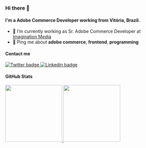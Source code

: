 ### Hi there 👋

#### I'm a Adobe Commerce Developer working from Vitória, Brazil.

- 🔭 I’m currently working as Sr. Adobe Commerce Developer at [Imagination Media](https://imaginationmedia.com/)
- 💬 Ping me about **adobe commerce**, **frontend**, **programming**

#### Contact me
<a href="https://twitter.com/pauloharaujos">
  <img src="https://img.shields.io/badge/Twitter-1DA1F2?style=for-the-badge&logo=twitter&logoColor=white" alt="Twitter badge" />
</a>
<a href="https://www.linkedin.com/in/pauloharaujos/">
  <img src="https://img.shields.io/badge/LinkedIn-0077B5?style=for-the-badge&logo=linkedin&logoColor=white" alt="Linkedin badge"  />
</a>


#### GitHub Stats
<div align="left">
  <a href="https://github.com/pauloharaujos">
  <img height="180em" src="https://github-readme-stats.vercel.app/api?username=pauloharaujos&show_icons=true&theme=tokyonight&include_all_commits=true&count_private=true"/>
  <img height="180em" src="https://github-readme-stats.vercel.app/api/top-langs/?username=pauloharaujos&layout=compact&langs_count=7&theme=tokyonight"/>
</div>
